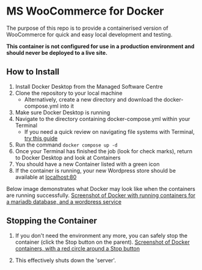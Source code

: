 # MS WooCommerce for Docker

The purpose of this repo is to provide a containerised version of WooCommerce for quick and easy local development and testing.

**This container is not configured for use in a production environment and should never be deployed to a live site.**

## How to Install
1. Install Docker Desktop from the Managed Software Centre
2. Clone the repository to your local machine
    - Alternatively, create a new directory and download the docker-compose.yml into it
3. Make sure Docker Desktop is running
4. Navigate to the directory containing docker-compose.yml within your Terminal
    - If you need a quick review on navigating file systems with Terminal, [try this guide](https://terminalcheatsheet.com/guides/navigate-terminal#navigating-folders)
5. Run the command `docker compose up -d`
6. Once your Terminal has finished the job (look for check marks), return to Docker Desktop and look at Containers
7. You should have a new Container listed with a green icon
8. If the container is running, your new Wordpress store should be available at [localhost:80](http://localhost:80)

Below image demonstrates what Docker may look like when the containers are running successfully.
[Screenshot of Docker with running containers for a mariadb database, and a wordpress service](/img/Docker-Containers-Running.png)

## Stopping the Container
1. If you don't need the environment any more, you can safely stop the container (click the Stop button on the parent).
[Screenshot of Docker containers, with a red circle around a Stop button](/img/Docker-Stop.png)

2. This effectively shuts down the 'server'.